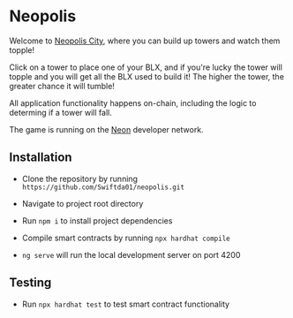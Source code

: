 # Neopolis

Welcome to [Neopolis City](https://www.neopolis.city/), where you can build up towers and watch them topple!

Click on a tower to place one of your BLX, and if you're lucky the tower will topple and you will get all the BLX used to build it! The higher the tower, the greater chance it will tumble!

All application functionality happens on-chain, including the logic to determing if a tower will fall.

The game is running on the [Neon](https://neonevm.org/) developer network.

## Installation

- Clone the repository by running `https://github.com/Swiftda01/neopolis.git`

- Navigate to project root directory

- Run `npm i` to install project dependencies

- Compile smart contracts by running `npx hardhat compile`

- `ng serve` will run the local development server on port 4200

## Testing

- Run `npx hardhat test` to test smart contract functionality
